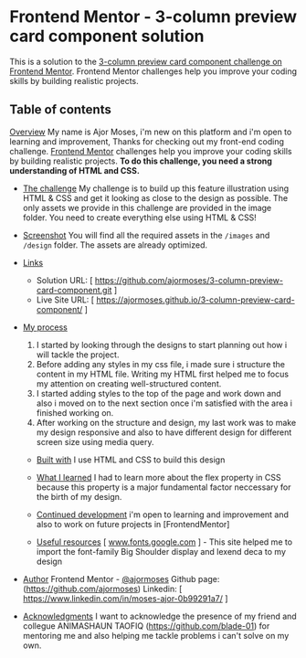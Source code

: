 # Frontend Mentor - 3-column preview card component solution

This is a solution to the [3-column preview card component challenge on Frontend Mentor](https://www.frontendmentor.io/challenges/3column-preview-card-component-pH92eAR2-). Frontend Mentor challenges help you improve your coding skills by building realistic projects. 

## Table of contents

[Overview](#overview)
     My name is Ajor Moses, i'm new on this platform and i'm open to learning and improvement, Thanks for checking out my front-end coding challenge.
     [Frontend Mentor](https://www.frontendmentor.io) challenges help you improve your coding skills by building realistic projects.
    **To do this challenge, you need a strong understanding of HTML and CSS.**

  - [The challenge](#the-challenge)
    My challenge is to build up this feature illustration using HTML & CSS and get it looking as close to the design as possible.
    The only assets we provide in this challenge are provided in the image folder. You need to create everything else using HTML & CSS!

  - [Screenshot](#screenshot)
    You will find all the required assets in the `/images` and `/design` folder. The assets are already optimized.

  - [Links](#links)
     - Solution URL:   [ https://github.com/ajormoses/3-column-preview-card-component.git ]
    - Live Site URL:  [ https://ajormoses.github.io/3-column-preview-card-component/ ]

- [My process](#my-process)
    1. I started by looking through the designs to start planning out how i will tackle the project. 
    2. Before adding any styles in my css file, i made sure i structure the content in my HTML file. Writing my HTML first helped me to focus my attention on creating well-structured content.
    3. I started adding styles to the top of the page and work down and also i moved on to the next section once i'm satisfied with the area i finished working on.
    4. After working on the structure and design, my last work was to make my design responsive and also to have different design for different screen size using media query.

  - [Built with](#built-with)
   I use HTML and CSS to build this design

  - [What I learned](#what-i-learned)
    I had to learn more about the flex property in CSS because this property is a major fundamental factor neccessary for the birth of my design.

  - [Continued development](#continued-development)
     i'm open to learning and improvement and also to work on future projects in [FrontendMentor]

  - [Useful resources](#useful-resources)
    [ www.fonts.google.com ] - This site helped me to import the font-family Big Shoulder display and lexend deca to my design

- [Author](#author)
    Frontend Mentor - [@ajormoses](https://www.frontendmentor.io/profile/ajormoses)
    Github page: (https://github.com/ajormoses)
    Linkedin: [ https://www.linkedin.com/in/moses-ajor-0b99291a7/ ]

- [Acknowledgments](#acknowledgments)
    I want to acknowledge the presence of my friend and collegue ANIMASHAUN TAOFIQ (https://github.com/blade-01) for mentoring me and also helping me tackle problems i can't solve on my own.

